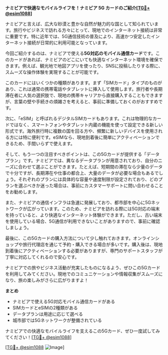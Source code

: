 **ナミビアで快適なモバイルライフを！ナミビア 5G カードのご紹介[[TG💪+ @esim1088](https://t.me/s/esim1088)]**

ナミビアと言えば、広大な砂漠と豊かな自然が魅力的な国として知られています。旅行やビジネスで訪れる方々にとって、現地でのインターネット接続は非常に重要です。特に近年では、5G通信技術の普及により、高速かつ安定したインターネット接続が日常的に利用可能となっています。

今回ご紹介するのは、ナミビアで使える**5G対応のモバイル通信カード**です。このカードがあれば、ナミビアのどこにいても快適なインターネット環境を確保できます。例えば、観光地で地図アプリを使ったり、SNSに投稿したりする際に、スムーズな操作体験を実現することが可能です。

このカードにはいくつかの種類があります。まず「SIMカード」タイプのものがあり、これは通常の携帯電話やタブレットに挿入して使用します。旅行者や長期滞在者に人気の選択肢で、現地の携帯キャリアから直接購入することもできますが、言葉の壁や手続きの煩雑さを考えると、事前に準備しておくのがおすすめです。

次に、「eSIM」と呼ばれるデジタルSIMカードもあります。これは物理的なカードではなく、スマートフォンやタブレット内蔵の機能を使って設定できる新しい形式です。海外旅行時に複数の国を回る方や、頻繁に新しいデバイスを使用される方には特に便利です。eSIMなら、現地到着後に簡単にアクティベーションできるため、手間いらずで使えます。

そして、もう一つの注目すべきポイントは、この5Gカードが提供する「データプラン」です。ナミビアでは、異なるデータプランが用意されており、自分のニーズに合わせて選ぶことができます。たとえば、短期間の滞在なら少量のデータで十分ですが、長期滞在や仕事の都合上、大量のデータが必要な場合もあるでしょう。それぞれのプランには具体的な容量や速度制限が設定されており、どのプランを選ぶべきか迷った場合は、事前にカスタマーサポートに問い合わせることをお勧めします。

また、ナミビアの通信インフラは急速に発展しており、都市部を中心に5Gネットワークが広がっています。このため、ナミビアを訪れる際には5G対応の端末を持っていると、より快適なインターネット体験ができます。ただし、古い端末を使用している場合、5G通信が利用できないことがありますので、事前に確認しましょう。

最後に、この5Gカードの購入方法について少し触れておきます。オンラインショップや旅行代理店を通じて予約・購入できる場合が多いです。購入後は、現地到着後にアクティベーションする必要がありますが、専門のサポートスタッフが丁寧に対応してくれるので安心です。

ナミビアでの旅やビジネス活動が充実したものになるよう、ぜひこの5Gカードを利用してみてください。現地でのコミュニケーションや情報収集がスムーズになり、旅の楽しみがさらに広がりますよ！

**まとめ**
- ナミビアで使える5G対応モバイル通信カードがある
- SIMカードとeSIMの2種類がある
- データプランは用途に応じて選べる
- 城市部では5Gネットワークが整備されている

ナミビアでの快適なモバイルライフを支えるこの5Gカード、ぜひ一度試してみてください！[[TG💪+ @esim1088](https://t.me/s/esim1088)]

[[TG💪+ @esim1088](https://t.me/s/esim1088) ![Image](https://i.postimg.cc/Y0z9fWf4/image.png)]